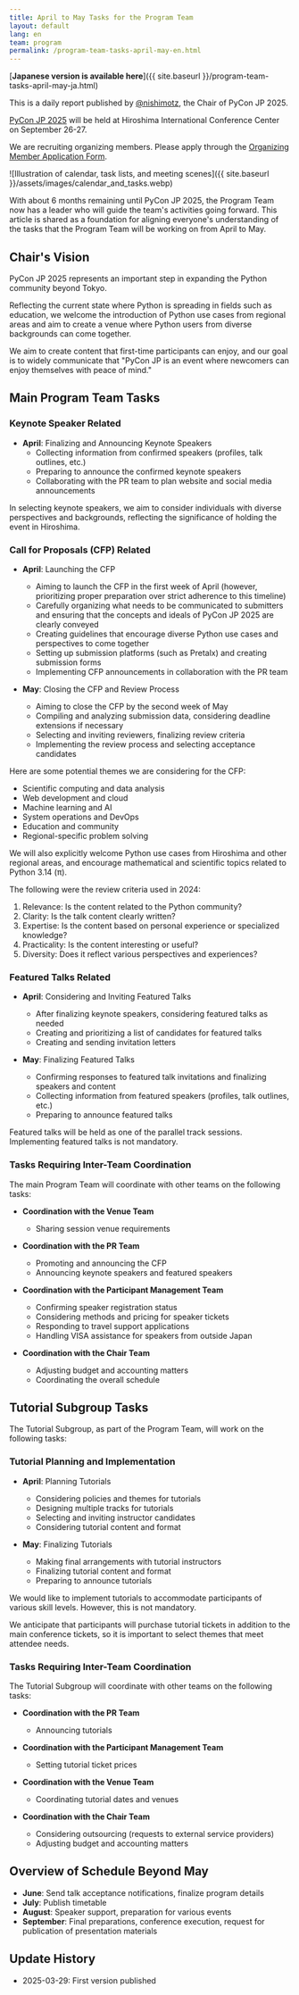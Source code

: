 ```yaml
---
title: April to May Tasks for the Program Team
layout: default
lang: en
team: program
permalink: /program-team-tasks-april-may-en.html
---
```


[**Japanese version is available here**]({{ site.baseurl }}/program-team-tasks-april-may-ja.html)

This is a daily report published by [@nishimotz](https://d.nishimotz.com/aboutme), the Chair of PyCon JP 2025.

[PyCon JP 2025](https://2025.pycon.jp/) will be held at Hiroshima International Conference Center on September 26-27.

We are recruiting organizing members. Please apply through the [Organizing Member Application Form](https://forms.gle/7irqYKhZVj7AY7LfA).

<div class="image-center">
![Illustration of calendar, task lists, and meeting scenes]({{ site.baseurl }}/assets/images/calendar_and_tasks.webp)
</div>

With about 6 months remaining until PyCon JP 2025, the Program Team now has a leader who will guide the team's activities going forward. This article is shared as a foundation for aligning everyone's understanding of the tasks that the Program Team will be working on from April to May.

## Chair's Vision

PyCon JP 2025 represents an important step in expanding the Python community beyond Tokyo.

Reflecting the current state where Python is spreading in fields such as education, we welcome the introduction of Python use cases from regional areas and aim to create a venue where Python users from diverse backgrounds can come together.

We aim to create content that first-time participants can enjoy, and our goal is to widely communicate that "PyCon JP is an event where newcomers can enjoy themselves with peace of mind."

## Main Program Team Tasks

### Keynote Speaker Related

- **April**: Finalizing and Announcing Keynote Speakers
  - Collecting information from confirmed speakers (profiles, talk outlines, etc.)
  - Preparing to announce the confirmed keynote speakers
  - Collaborating with the PR team to plan website and social media announcements

In selecting keynote speakers, we aim to consider individuals with diverse perspectives and backgrounds, reflecting the significance of holding the event in Hiroshima.

### Call for Proposals (CFP) Related

- **April**: Launching the CFP
  - Aiming to launch the CFP in the first week of April (however, prioritizing proper preparation over strict adherence to this timeline)
  - Carefully organizing what needs to be communicated to submitters and ensuring that the concepts and ideals of PyCon JP 2025 are clearly conveyed
  - Creating guidelines that encourage diverse Python use cases and perspectives to come together
  - Setting up submission platforms (such as Pretalx) and creating submission forms
  - Implementing CFP announcements in collaboration with the PR team

- **May**: Closing the CFP and Review Process
  - Aiming to close the CFP by the second week of May
  - Compiling and analyzing submission data, considering deadline extensions if necessary
  - Selecting and inviting reviewers, finalizing review criteria
  - Implementing the review process and selecting acceptance candidates

Here are some potential themes we are considering for the CFP:
- Scientific computing and data analysis
- Web development and cloud
- Machine learning and AI
- System operations and DevOps
- Education and community
- Regional-specific problem solving

We will also explicitly welcome Python use cases from Hiroshima and other regional areas, and encourage mathematical and scientific topics related to Python 3.14 (π).

The following were the review criteria used in 2024:
1. Relevance: Is the content related to the Python community?
2. Clarity: Is the talk content clearly written?
3. Expertise: Is the content based on personal experience or specialized knowledge?
4. Practicality: Is the content interesting or useful?
5. Diversity: Does it reflect various perspectives and experiences?

### Featured Talks Related

- **April**: Considering and Inviting Featured Talks
  - After finalizing keynote speakers, considering featured talks as needed
  - Creating and prioritizing a list of candidates for featured talks
  - Creating and sending invitation letters

- **May**: Finalizing Featured Talks
  - Confirming responses to featured talk invitations and finalizing speakers and content
  - Collecting information from featured speakers (profiles, talk outlines, etc.)
  - Preparing to announce featured talks

Featured talks will be held as one of the parallel track sessions. Implementing featured talks is not mandatory.

### Tasks Requiring Inter-Team Coordination

The main Program Team will coordinate with other teams on the following tasks:

- **Coordination with the Venue Team**
  - Sharing session venue requirements

- **Coordination with the PR Team**
  - Promoting and announcing the CFP
  - Announcing keynote speakers and featured speakers

- **Coordination with the Participant Management Team**
  - Confirming speaker registration status
  - Considering methods and pricing for speaker tickets
  - Responding to travel support applications
  - Handling VISA assistance for speakers from outside Japan

- **Coordination with the Chair Team**
  - Adjusting budget and accounting matters
  - Coordinating the overall schedule

## Tutorial Subgroup Tasks

The Tutorial Subgroup, as part of the Program Team, will work on the following tasks:

### Tutorial Planning and Implementation

- **April**: Planning Tutorials
  - Considering policies and themes for tutorials
  - Designing multiple tracks for tutorials
  - Selecting and inviting instructor candidates
  - Considering tutorial content and format

- **May**: Finalizing Tutorials
  - Making final arrangements with tutorial instructors
  - Finalizing tutorial content and format
  - Preparing to announce tutorials

We would like to implement tutorials to accommodate participants of various skill levels. However, this is not mandatory.

We anticipate that participants will purchase tutorial tickets in addition to the main conference tickets, so it is important to select themes that meet attendee needs.

### Tasks Requiring Inter-Team Coordination

The Tutorial Subgroup will coordinate with other teams on the following tasks:

- **Coordination with the PR Team**
  - Announcing tutorials

- **Coordination with the Participant Management Team**
  - Setting tutorial ticket prices

- **Coordination with the Venue Team**
  - Coordinating tutorial dates and venues

- **Coordination with the Chair Team**
  - Considering outsourcing (requests to external service providers)
  - Adjusting budget and accounting matters

## Overview of Schedule Beyond May

- **June**: Send talk acceptance notifications, finalize program details
- **July**: Publish timetable
- **August**: Speaker support, preparation for various events
- **September**: Final preparations, conference execution, request for publication of presentation materials

## Update History

- 2025-03-29: First version published
